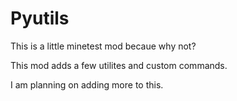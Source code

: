 # Pyutils

This is a little minetest mod becaue why not?

This mod adds a few utilites and custom commands.

I am planning on adding more to this.
